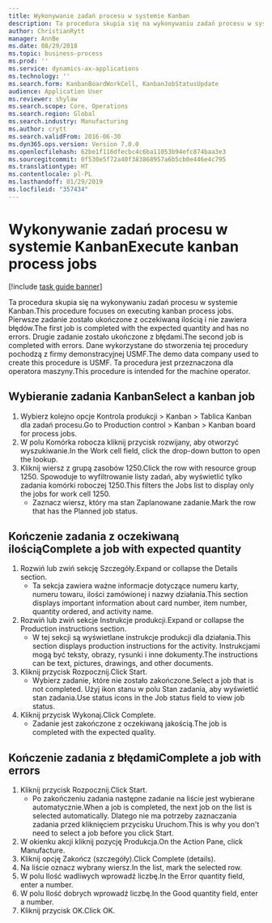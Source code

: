 ```yaml
---
title: Wykonywanie zadań procesu w systemie Kanban
description: Ta procedura skupia się na wykonywaniu zadań procesu w systemie Kanban.
author: ChristianRytt
manager: AnnBe
ms.date: 08/29/2018
ms.topic: business-process
ms.prod: ''
ms.service: dynamics-ax-applications
ms.technology: ''
ms.search.form: KanbanBoardWorkCell, KanbanJobStatusUpdate
audience: Application User
ms.reviewer: shylaw
ms.search.scope: Core, Operations
ms.search.region: Global
ms.search.industry: Manufacturing
ms.author: crytt
ms.search.validFrom: 2016-06-30
ms.dyn365.ops.version: Version 7.0.0
ms.openlocfilehash: 62be1f116dfecbc4c6ba11053b94efc874baa3e3
ms.sourcegitcommit: 0f530e5f72a40f383868957a6b5cb0e446e4c795
ms.translationtype: HT
ms.contentlocale: pl-PL
ms.lasthandoff: 01/29/2019
ms.locfileid: "357434"
---
```

# <a name="execute-kanban-process-jobs"></a><span data-ttu-id="a679a-103">Wykonywanie zadań procesu w systemie Kanban</span><span class="sxs-lookup"><span data-stu-id="a679a-103">Execute kanban process jobs</span></span>

[!include [task guide banner](../../includes/task-guide-banner.md)]

<span data-ttu-id="a679a-104">Ta procedura skupia się na wykonywaniu zadań procesu w systemie Kanban.</span><span class="sxs-lookup"><span data-stu-id="a679a-104">This procedure focuses on executing kanban process jobs.</span></span> <span data-ttu-id="a679a-105">Pierwsze zadanie zostało ukończone z oczekiwaną ilością i nie zawiera błędów.</span><span class="sxs-lookup"><span data-stu-id="a679a-105">The first job is completed with the expected quantity and has no errors.</span></span> <span data-ttu-id="a679a-106">Drugie zadanie zostało ukończone z błędami.</span><span class="sxs-lookup"><span data-stu-id="a679a-106">The second job is completed with errors.</span></span> <span data-ttu-id="a679a-107">Dane wykorzystane do stworzenia tej procedury pochodzą z firmy demonstracyjnej USMF.</span><span class="sxs-lookup"><span data-stu-id="a679a-107">The demo data company used to create this procedure is USMF.</span></span> <span data-ttu-id="a679a-108">Ta procedura jest przeznaczona dla operatora maszyny.</span><span class="sxs-lookup"><span data-stu-id="a679a-108">This procedure is intended for the machine operator.</span></span>


## <a name="select-a-kanban-job"></a><span data-ttu-id="a679a-109">Wybieranie zadania Kanban</span><span class="sxs-lookup"><span data-stu-id="a679a-109">Select a kanban job</span></span>
1. <span data-ttu-id="a679a-110">Wybierz kolejno opcje Kontrola produkcji > Kanban > Tablica Kanban dla zadań procesu.</span><span class="sxs-lookup"><span data-stu-id="a679a-110">Go to Production control > Kanban > Kanban board for process jobs.</span></span>
2. <span data-ttu-id="a679a-111">W polu Komórka robocza kliknij przycisk rozwijany, aby otworzyć wyszukiwanie.</span><span class="sxs-lookup"><span data-stu-id="a679a-111">In the Work cell field, click the drop-down button to open the lookup.</span></span>
3. <span data-ttu-id="a679a-112">Kliknij wiersz z grupą zasobów 1250.</span><span class="sxs-lookup"><span data-stu-id="a679a-112">Click the row with resource group 1250.</span></span> <span data-ttu-id="a679a-113">Spowoduje to wyfiltrowanie listy zadań, aby wyświetlić tylko zadania komórki roboczej 1250.</span><span class="sxs-lookup"><span data-stu-id="a679a-113">This filters the Jobs list to display only the jobs for work cell 1250.</span></span>
    * <span data-ttu-id="a679a-114">Zaznacz wiersz, który ma stan Zaplanowane zadanie.</span><span class="sxs-lookup"><span data-stu-id="a679a-114">Mark the row that has the Planned job status.</span></span>  

## <a name="complete-a-job-with-expected-quantity"></a><span data-ttu-id="a679a-115">Kończenie zadania z oczekiwaną ilością</span><span class="sxs-lookup"><span data-stu-id="a679a-115">Complete a job with expected quantity</span></span>
1. <span data-ttu-id="a679a-116">Rozwiń lub zwiń sekcję Szczegóły.</span><span class="sxs-lookup"><span data-stu-id="a679a-116">Expand or collapse the Details section.</span></span>
    * <span data-ttu-id="a679a-117">Ta sekcja zawiera ważne informacje dotyczące numeru karty, numeru towaru, ilości zamówionej i nazwy działania.</span><span class="sxs-lookup"><span data-stu-id="a679a-117">This section displays important information about card number, item number, quantity ordered, and activity name.</span></span>  
2. <span data-ttu-id="a679a-118">Rozwiń lub zwiń sekcje Instrukcje produkcji.</span><span class="sxs-lookup"><span data-stu-id="a679a-118">Expand or collapse the Production instructions section.</span></span>
    * <span data-ttu-id="a679a-119">W tej sekcji są wyświetlane instrukcje produkcji dla działania.</span><span class="sxs-lookup"><span data-stu-id="a679a-119">This section displays production instructions for the activity.</span></span> <span data-ttu-id="a679a-120">Instrukcjami mogą być teksty, obrazy, rysunki i inne dokumenty.</span><span class="sxs-lookup"><span data-stu-id="a679a-120">The instructions can be text, pictures, drawings, and other documents.</span></span>  
3. <span data-ttu-id="a679a-121">Kliknij przycisk Rozpocznij.</span><span class="sxs-lookup"><span data-stu-id="a679a-121">Click Start.</span></span>
    * <span data-ttu-id="a679a-122">Wybierz zadanie, które nie zostało zakończone.</span><span class="sxs-lookup"><span data-stu-id="a679a-122">Select a job that is not completed.</span></span> <span data-ttu-id="a679a-123">Użyj ikon stanu w polu Stan zadania, aby wyświetlić stan zadania.</span><span class="sxs-lookup"><span data-stu-id="a679a-123">Use status icons in the Job status field to view job status.</span></span>      
4. <span data-ttu-id="a679a-124">Kliknij przycisk Wykonaj.</span><span class="sxs-lookup"><span data-stu-id="a679a-124">Click Complete.</span></span>
    * <span data-ttu-id="a679a-125">Zadanie jest zakończone z oczekiwaną jakością.</span><span class="sxs-lookup"><span data-stu-id="a679a-125">The job is completed with the expected quality.</span></span>  

## <a name="complete-a-job-with-errors"></a><span data-ttu-id="a679a-126">Kończenie zadania z błędami</span><span class="sxs-lookup"><span data-stu-id="a679a-126">Complete a job with errors</span></span>
1. <span data-ttu-id="a679a-127">Kliknij przycisk Rozpocznij.</span><span class="sxs-lookup"><span data-stu-id="a679a-127">Click Start.</span></span>
    * <span data-ttu-id="a679a-128">Po zakończeniu zadania następne zadanie na liście jest wybierane automatycznie.</span><span class="sxs-lookup"><span data-stu-id="a679a-128">When a job is completed, the next job on the list is selected automatically.</span></span> <span data-ttu-id="a679a-129">Dlatego nie ma potrzeby zaznaczania zadania przed kliknięciem przycisku Uruchom.</span><span class="sxs-lookup"><span data-stu-id="a679a-129">This is why you don't need to select a job before you click Start.</span></span>  
2. <span data-ttu-id="a679a-130">W okienku akcji kliknij pozycję Produkcja.</span><span class="sxs-lookup"><span data-stu-id="a679a-130">On the Action Pane, click Manufacture.</span></span>
3. <span data-ttu-id="a679a-131">Kliknij opcję Zakończ (szczegóły).</span><span class="sxs-lookup"><span data-stu-id="a679a-131">Click Complete (details).</span></span>
4. <span data-ttu-id="a679a-132">Na liście oznacz wybrany wiersz.</span><span class="sxs-lookup"><span data-stu-id="a679a-132">In the list, mark the selected row.</span></span>
5. <span data-ttu-id="a679a-133">W polu Ilość wadliwych wprowadź liczbę.</span><span class="sxs-lookup"><span data-stu-id="a679a-133">In the Error quantity field, enter a number.</span></span>
6. <span data-ttu-id="a679a-134">W polu Ilość dobrych wprowadź liczbę.</span><span class="sxs-lookup"><span data-stu-id="a679a-134">In the Good quantity field, enter a number.</span></span>
7. <span data-ttu-id="a679a-135">Kliknij przycisk OK.</span><span class="sxs-lookup"><span data-stu-id="a679a-135">Click OK.</span></span>

